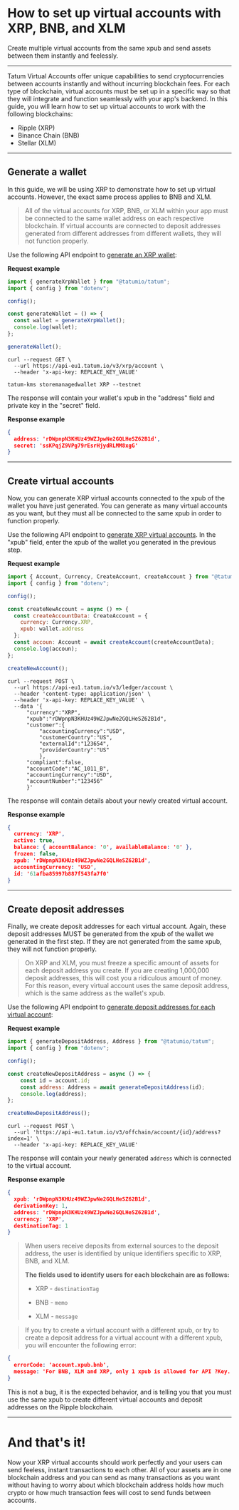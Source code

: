 # How to set up virtual accounts with XRP, BNB, and XLM

Create multiple virtual accounts from the same xpub and send assets between them instantly and feelessly.

---


Tatum Virtual Accounts offer unique capabilities to send cryptocurrencies between accounts instantly and without incurring blockchain fees. For each type of blockchain, virtual accounts must be set up in a specific way so that they will integrate and function seamlessly with your app's backend. In this guide, you will learn how to set up virtual accounts to work with the following blockchains:

- Ripple (XRP)
- Binance Chain (BNB)
- Stellar (XLM)

---

## Generate a wallet

In this guide, we will be using XRP to demonstrate how to set up virtual accounts. However, the exact same process applies to BNB and XLM.

<!-- theme: warning -->
>All of the virtual accounts for XRP, BNB, or XLM within your app must be connected to the same wallet address on each respective blockchain. If virtual accounts are connected to deposit addresses generated from different addresses from different wallets, they will not function properly.

Use the following API endpoint to [generate an XRP wallet](https://tatum.io/apidoc.php#operation/XrpWallet):

**Request example**

```JavaScript
import { generateXrpWallet } from "@tatumio/tatum";
import { config } from "dotenv";

config();

const generateWallet = () => {
  const wallet = generateXrpWallet();
  console.log(wallet);
};

generateWallet();
```
```cURL
curl --request GET \
  --url https://api-eu1.tatum.io/v3/xrp/account \
  --header 'x-api-key: REPLACE_KEY_VALUE'
```
```KMS
tatum-kms storemanagedwallet XRP --testnet
```

The response will contain your wallet's xpub in the "address" field and private key in the "secret" field.

**Response example**

```json
{
  address: 'rDWpnpN3KHUz49WZJpwNe2GQLHeSZ62B1d',
  secret: 'ssKPqjZ9VPg79rEsrHjydRLMM8xgG'
}
```

---

## Create virtual accounts


Now, you can generate XRP virtual accounts connected to the xpub of the wallet you have just generated. You can generate as many virtual accounts as you want, but they must all be connected to the same xpub in order to function properly.

Use the following API endpoint to [generate XRP virtual accounts](https://tatum.io/apidoc.php#operation/createAccount). In the "xpub" field, enter the xpub of the wallet you generated in the previous step.

**Request example**

```JavaScript
import { Account, Currency, CreateAccount, createAccount } from "@tatumio/tatum";
import { config } from "dotenv";

config();

const createNewAccount = async () => {
  const createAccountData: CreateAccount = {
    currency: Currency.XRP,
    xpub: wallet.address
  };
  const accoun: Account = await createAccount(createAccountData);
  console.log(accoun);
};

createNewAccount();
```
```cURL
curl --request POST \
  --url https://api-eu1.tatum.io/v3/ledger/account \
  --header 'content-type: application/json' \
  --header 'x-api-key: REPLACE_KEY_VALUE' \
  --data '{
      "currency":"XRP",
      "xpub":"rDWpnpN3KHUz49WZJpwNe2GQLHeSZ62B1d",
      "customer":{
          "accountingCurrency":"USD",
          "customerCountry":"US",
          "externalId":"123654",
          "providerCountry":"US"
          },
      "compliant":false,
      "accountCode":"AC_1011_B",
      "accountingCurrency":"USD",
      "accountNumber":"123456"
      }'
```

The response will contain details about your newly created virtual account.

**Response example**
```json
{
  currency: 'XRP',
  active: true,
  balance: { accountBalance: '0', availableBalance: '0' },
  frozen: false,
  xpub: 'rDWpnpN3KHUz49WZJpwNe2GQLHeSZ62B1d',
  accountingCurrency: 'USD',
  id: '61afba85997b887f543fa7f0'
}
```

---

## Create deposit addresses

Finally, we create deposit addresses for each virtual account. Again, these deposit addresses MUST be generated from the xpub of the wallet we generated in the first step. If they are not generated from the same xpub, they will not function properly.

<!-- theme: info-->
>On XRP and XLM, you must freeze a specific amount of assets for each deposit address you create.  If you are creating 1,000,000 deposit addresses, this will cost you a ridiculous amount of money. For this reason, every virtual account uses the same deposit address, which is the same address as the wallet's xpub. 

Use the following API endpoint to [generate deposit addresses for each virtual account](https://tatum.io/apidoc.php#operation/generateDepositAddress):

**Request example**
```JavaScript
import { generateDepositAddress, Address } from "@tatumio/tatum";
import { config } from "dotenv";

config();

const createNewDepositAddress = async () => {
    const id = account.id;
    const address: Address = await generateDepositAddress(id);
    console.log(address);
};

createNewDepositAddress();
```
```cURL
curl --request POST \
  --url 'https://api-eu1.tatum.io/v3/offchain/account/{id}/address?index=1' \
  --header 'x-api-key: REPLACE_KEY_VALUE'
```
The response will contain your newly generated `address` which is connected to the virtual account.

**Response example**

```json
{
  xpub: 'rDWpnpN3KHUz49WZJpwNe2GQLHeSZ62B1d',
  derivationKey: 1,
  address: 'rDWpnpN3KHUz49WZJpwNe2GQLHeSZ62B1d',
  currency: 'XRP',
  destinationTag: 1
}
```
<!-- theme: info-->
>When users receive deposits from external sources to the deposit address, the user is identified by unique identifiers specific to XRP, BNB, and XLM.
>
>**The fields used to identify users for each blockchain are as follows:**
>
>- XRP - `destinationTag`
>
>- BNB - `memo`
>
>- XLM - `message`

<!-- theme: warning-->
>If you try to create a virtual account with a different xpub, or try to create a deposit address for a virtual account with a different xpub, you will encounter the following error:
```json
{
  errorCode: 'account.xpub.bnb',
  message: 'For BNB, XLM and XRP, only 1 xpub is allowed for API ?Key. For your ledger account, use already defined xpub and memo field for address differentiation. Please contact support at support@tatum.io if you need more.'
}
```


This is not a bug, it is the expected behavior, and is telling you that you must use the same xpub to create different virtual accounts and deposit addresses on the Ripple blockchain.

---

# And that's it!

Now your XRP virtual accounts should work perfectly and your users can send feeless, instant transactions to each other. All of your assets are in one blockchain address and you can send as many transactions as you want without having to worry about which blockchain address holds how much crypto or how much transaction fees will cost to send funds between accounts. 


